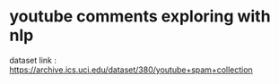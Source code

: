 # youtube comments exploring with nlp

dataset link : https://archive.ics.uci.edu/dataset/380/youtube+spam+collection
